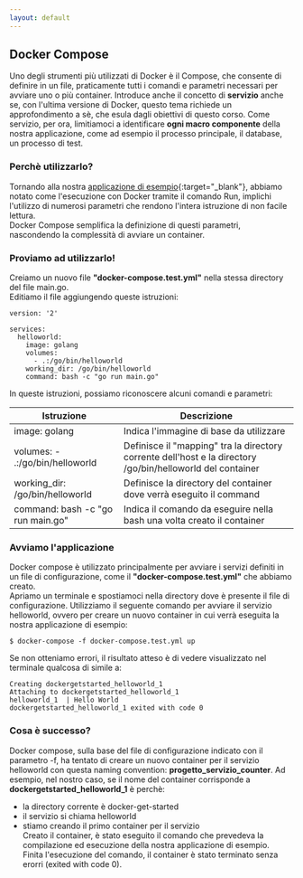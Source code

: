 ```yaml
---
layout: default
---
```


## Docker Compose

Uno degli strumenti più utilizzati di Docker è il Compose, che consente di definire in un file,
praticamente tutti i comandi e parametri necessari per avviare uno o più container.
Introduce anche il concetto di **servizio** anche se, con l'ultima versione di Docker, questo tema richiede un approfondimento a sè,
che esula dagli obiettivi di questo corso. Come servizio, per ora, limitiamoci a identificare **ogni macro componente** della nostra applicazione,
come ad esempio il processo principale, il database, un processo di test.

### Perchè utilizzarlo?

Tornando alla nostra [applicazione di esempio](https://github.com/LOG-ED/docker-get-started/blob/master/main.go){:target="_blank"}, abbiamo notato come l'esecuzione con Docker tramite il comando Run,
implichi l'utilizzo di numerosi parametri che rendono l'intera istruzione di non facile lettura.  
Docker Compose semplifica la definizione di questi parametri, nascondendo la complessità di avviare un container. 

### Proviamo ad utilizzarlo!

Creiamo un nuovo file **"docker-compose.test.yml"** nella stessa directory del file main.go.  
Editiamo il file aggiungendo queste istruzioni:

```
version: '2'

services:
  helloworld:
    image: golang
    volumes:
      - .:/go/bin/helloworld
    working_dir: /go/bin/helloworld
    command: bash -c "go run main.go"
```
In queste istruzioni, possiamo riconoscere alcuni comandi e parametri:

| **Istruzione** | **Descrizione** |
| ---------- | ----------- |
| image: golang | Indica l'immagine di base da utilizzare |
| volumes: - .:/go/bin/helloworld | Definisce il "mapping" tra la directory corrente dell'host e la directory /go/bin/helloworld del container |
| working_dir: /go/bin/helloworld | Definisce la directory del container dove verrà eseguito il command |
| command: bash -c "go run main.go" | Indica il comando da eseguire nella bash una volta creato il container |

### Avviamo l'applicazione

Docker compose è utilizzato principalmente per avviare i servizi definiti in un file di configurazione, come il **"docker-compose.test.yml"** che abbiamo creato.  
Apriamo un terminale e spostiamoci nella directory dove è presente il file di configurazione. Utilizziamo il seguente comando per avviare il servizio helloworld, ovvero per creare un nuovo container in cui verrà eseguita la nostra applicazione di esempio:

```$ docker-compose -f docker-compose.test.yml up```

Se non otteniamo errori, il risultato atteso è di vedere visualizzato nel terminale qualcosa di simile a:

```
Creating dockergetstarted_helloworld_1
Attaching to dockergetstarted_helloworld_1
helloworld_1  | Hello World
dockergetstarted_helloworld_1 exited with code 0
```

### Cosa è successo?

Docker compose, sulla base del file di configurazione indicato con il parametro -f, ha tentato di creare un nuovo container
per il servizio helloworld con questa naming convention: **progetto_servizio_counter**. Ad esempio, nel nostro caso, se il nome del container corrisponde a **dockergetstarted_helloworld_1** è perchè:  
- la directory corrente è docker-get-started  
- il servizio si chiama helloworld  
- stiamo creando il primo container per il servizio  
Creato il container, è stato eseguito il comando che prevedeva la compilazione ed esecuzione della nostra applicazione di esempio.  
Finita l'esecuzione del comando, il container è stato terminato senza erorri (exited with code 0).
